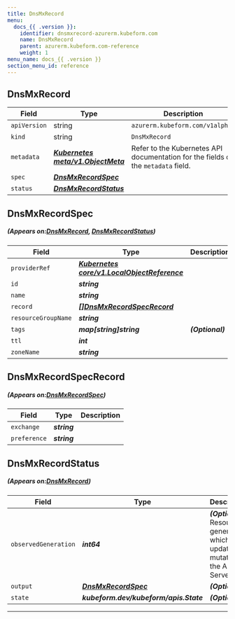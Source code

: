 ```yaml
---
title: DnsMxRecord
menu:
  docs_{{ .version }}:
    identifier: dnsmxrecord-azurerm.kubeform.com
    name: DnsMxRecord
    parent: azurerm.kubeform.com-reference
    weight: 1
menu_name: docs_{{ .version }}
section_menu_id: reference
---
```


## DnsMxRecord
| Field | Type | Description |
| ------ | ----- | ----------- |
| `apiVersion` | string | `azurerm.kubeform.com/v1alpha1` |
|    `kind` | string | `DnsMxRecord` |
| `metadata` | ***[Kubernetes meta/v1.ObjectMeta](https://kubernetes.io/docs/reference/generated/kubernetes-api/v1.13/#objectmeta-v1-meta)***|Refer to the Kubernetes API documentation for the fields of the `metadata` field.|
| `spec` | ***[DnsMxRecordSpec](#DnsMxRecordSpec)***||
| `status` | ***[DnsMxRecordStatus](#DnsMxRecordStatus)***||
## DnsMxRecordSpec
##### (Appears on:[DnsMxRecord](#DnsMxRecord), [DnsMxRecordStatus](#DnsMxRecordStatus))
| Field | Type | Description |
| ------ | ----- | ----------- |
| `providerRef` | ***[Kubernetes core/v1.LocalObjectReference](https://kubernetes.io/docs/reference/generated/kubernetes-api/v1.13/#localobjectreference-v1-core)***||
| `id` | ***string***||
| `name` | ***string***||
| `record` | ***[[]DnsMxRecordSpecRecord](#DnsMxRecordSpecRecord)***||
| `resourceGroupName` | ***string***||
| `tags` | ***map[string]string***| ***(Optional)*** |
| `ttl` | ***int***||
| `zoneName` | ***string***||
## DnsMxRecordSpecRecord
##### (Appears on:[DnsMxRecordSpec](#DnsMxRecordSpec))
| Field | Type | Description |
| ------ | ----- | ----------- |
| `exchange` | ***string***||
| `preference` | ***string***||
## DnsMxRecordStatus
##### (Appears on:[DnsMxRecord](#DnsMxRecord))
| Field | Type | Description |
| ------ | ----- | ----------- |
| `observedGeneration` | ***int64***| ***(Optional)*** Resource generation, which is updated on mutation by the API Server.|
| `output` | ***[DnsMxRecordSpec](#DnsMxRecordSpec)***| ***(Optional)*** |
| `state` | ***kubeform.dev/kubeform/apis.State***| ***(Optional)*** |
---
